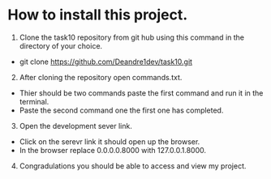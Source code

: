 # How to install this project.
1. Clone the task10 repository from git hub using this command in the directory of your choice.
* git clone https://github.com/Deandre1dev/task10.git

2. After cloning the repository open commands.txt.
* Thier should be two commands paste the first command and run it in the terminal.
* Paste the second command one the first one has completed.

3. Open the development sever link.
* Click on the serevr link it should open up the browser.
* In the browser replace 0.0.0.0.8000 with 127.0.0.1.8000.

4. Congradulations you should be able to access and view my project.